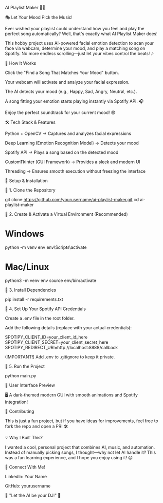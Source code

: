 AI Playlist Maker 🎵🤖

🎭 Let Your Mood Pick the Music!

Ever wished your playlist could understand how you feel and play the perfect song automatically? Well, that's exactly what AI Playlist Maker does!

This hobby project uses AI-powered facial emotion detection to scan your face via webcam, determine your mood, and play a matching song on Spotify. No more endless scrolling—just let your vibes control the beats! 🎶

🚀 How It Works

Click the "Find a Song That Matches Your Mood" button.

Your webcam will activate and analyze your facial expression.

The AI detects your mood (e.g., Happy, Sad, Angry, Neutral, etc.).

A song fitting your emotion starts playing instantly via Spotify API. 🎧

Enjoy the perfect soundtrack for your current mood! 😎

🛠 Tech Stack & Features

Python + OpenCV → Captures and analyzes facial expressions

Deep Learning (Emotion Recognition Model) → Detects your mood

Spotify API → Plays a song based on the detected mood

CustomTkinter (GUI Framework) → Provides a sleek and modern UI

Threading → Ensures smooth execution without freezing the interface

🔧 Setup & Installation

📌 1. Clone the Repository

 git clone https://github.com/yourusername/ai-playlist-maker.git
 cd ai-playlist-maker

📌 2. Create & Activate a Virtual Environment (Recommended)

# Windows
python -m venv env
env\Scripts\activate

# Mac/Linux
python3 -m venv env
source env/bin/activate

📌 3. Install Dependencies

pip install -r requirements.txt

📌 4. Set Up Your Spotify API Credentials

Create a .env file in the root folder.

Add the following details (replace with your actual credentials):

SPOTIPY_CLIENT_ID=your_client_id_here
SPOTIPY_CLIENT_SECRET=your_client_secret_here
SPOTIPY_REDIRECT_URI=http://localhost:8888/callback

(IMPORTANT!) Add .env to .gitignore to keep it private.

📌 5. Run the Project

python main.py

🎨 User Interface Preview

🖥️ A dark-themed modern GUI with smooth animations and Spotify integration!



🤝 Contributing

This is just a fun project, but if you have ideas for improvements, feel free to fork the repo and open a PR! 🛠️

💡 Why I Built This?

I wanted a cool, personal project that combines AI, music, and automation. Instead of manually picking songs, I thought—why not let AI handle it? This was a fun learning experience, and I hope you enjoy using it! 😊

📢 Connect With Me!

LinkedIn: Your Name

GitHub: yourusername

🎵 "Let the AI be your DJ!" 🎵

